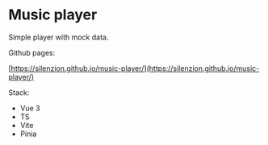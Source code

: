 # Music player

Simple player with mock data. 

Github pages:

[https://silenzion.github.io/music-player/](https://silenzion.github.io/music-player/)

Stack:
- Vue 3
- TS
- Vite 
- Pinia

